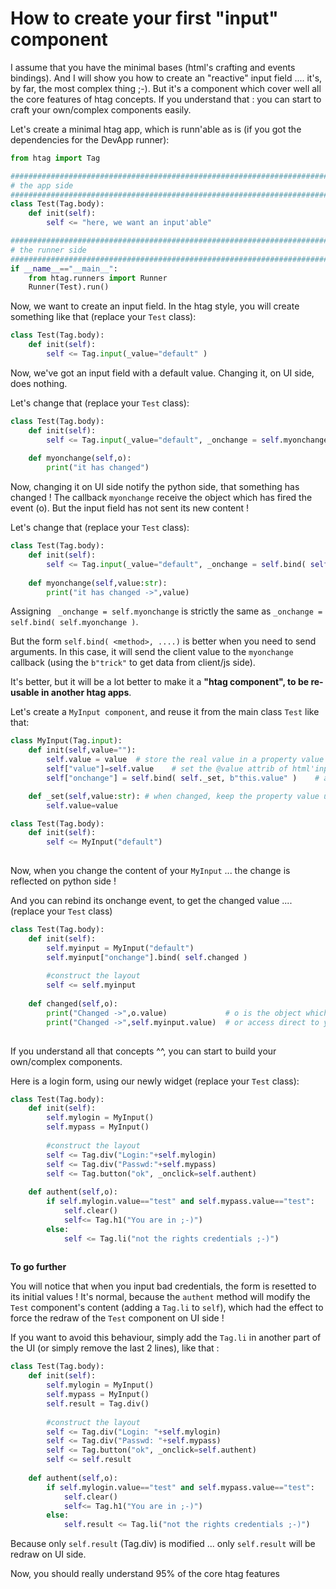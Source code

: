 # How to create your first "input" component

I assume that you have the minimal bases (html's crafting and events bindings). And I will show you how to create an "reactive" input field .... it's, by far, the most complex thing ;-). But it's a component which cover well all the core features of htag concepts. If you understand that : you can start to craft your own/complex components easily.

Let's create a minimal htag app, which is runn'able as is (if you got the dependencies for the DevApp runner):

```python
from htag import Tag

###############################################################################    
# the app side
###############################################################################    
class Test(Tag.body):
    def init(self):
        self <= "here, we want an input'able"

###############################################################################    
# the runner side
###############################################################################    
if __name__=="__main__":
    from htag.runners import Runner
    Runner(Test).run()

```

Now, we want to create an input field. In the htag style, you will
create something like that (replace your `Test` class):
    
```python
class Test(Tag.body):
    def init(self):
        self <= Tag.input(_value="default" )        

```

Now, we've got an input field with a default value.
Changing it, on UI side, does nothing.

Let's change that (replace your `Test` class):

```python
class Test(Tag.body):
    def init(self):
        self <= Tag.input(_value="default", _onchange = self.myonchange)
        
    def myonchange(self,o):
        print("it has changed")
```

Now, changing it on UI side notify the python side, that something has changed !
The callback `myonchange` receive the object which has fired the event (o).
But the input field has not sent its new content !

Let's change that (replace your `Test` class):

```python
class Test(Tag.body):
    def init(self):
        self <= Tag.input(_value="default", _onchange = self.bind( self.myonchange, b"this.value" ) )
        
    def myonchange(self,value:str):
        print("it has changed ->",value)
```

Assigning ` _onchange = self.myonchange` is strictly the same as `_onchange = self.bind( self.myonchange )`. 

But the form `self.bind( <method>, ....)` is better when you need to send arguments. In this case, it will send the client value
to the `myonchange` callback (using the `b"trick"` to get data from client/js side).

It's better, but it will be a lot better to make it a **"htag component", to be re-usable in another htag apps**.

Let's create a `MyInput component`, and reuse it from the main class `Test` like that:

```python
class MyInput(Tag.input):
    def init(self,value=""):
        self.value = value  # store the real value in a property value
        self["value"]=self.value    # set the @value attrib of html'input
        self["onchange"] = self.bind( self._set, b"this.value" )    # assign an event to reflect change

    def _set(self,value:str): # when changed, keep the property value up-to-date
        self.value=value

class Test(Tag.body):
    def init(self):
        self <= MyInput("default")
        
```

Now, when you change the content of your `MyInput` ... the change is reflected on python side !

And you can rebind its onchange event, to get the changed value ....(replace your `Test` class)

```python
class Test(Tag.body):
    def init(self):
        self.myinput = MyInput("default")
        self.myinput["onchange"].bind( self.changed )
        
        #construct the layout
        self <= self.myinput
    
    def changed(self,o):
        print("Changed ->",o.value)             # o is the object which has fired the event
        print("Changed ->",self.myinput.value)  # or access direct to your reference
        
```

If you understand all that concepts ^^, you can start to build your own/complex components.

Here is a login form, using our newly widget (replace your `Test` class):

```python
class Test(Tag.body):
    def init(self):
        self.mylogin = MyInput()
        self.mypass = MyInput()
        
        #construct the layout
        self <= Tag.div("Login:"+self.mylogin)
        self <= Tag.div("Passwd:"+self.mypass)
        self <= Tag.button("ok", _onclick=self.authent)
    
    def authent(self,o):
        if self.mylogin.value=="test" and self.mypass.value=="test":
            self.clear()
            self<= Tag.h1("You are in ;-)")
        else:
            self <= Tag.li("not the rights credentials ;-)")
        
```    
**To go further**

You will notice that when you input bad credentials, the form is resetted to its initial values ! It's normal, because the `authent` method will modify the `Test` component's content (adding a `Tag.li` to `self`), which had the effect to force the redraw of the `Test` component on UI side !

If you want to avoid this behaviour, simply add the `Tag.li` in another part of the UI (or simply remove the last 2 lines), like that :

```python
class Test(Tag.body):
    def init(self):
        self.mylogin = MyInput()
        self.mypass = MyInput()
        self.result = Tag.div()
        
        #construct the layout
        self <= Tag.div("Login: "+self.mylogin)
        self <= Tag.div("Passwd: "+self.mypass)
        self <= Tag.button("ok", _onclick=self.authent)
        self <= self.result
    
    def authent(self,o):
        if self.mylogin.value=="test" and self.mypass.value=="test":
            self.clear()
            self<= Tag.h1("You are in ;-)")
        else:
            self.result <= Tag.li("not the rights credentials ;-)")
```

Because only `self.result` (Tag.div) is modified ... only `self.result` will be redraw on UI side.

Now, you should really understand 95% of the core htag features




